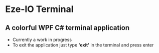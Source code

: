 # Eze-IO Terminal
## A colorful WPF C# terminal application

+ Currently a work in progress
+ To exit the application just type **'exit'** in the terminal and press enter
